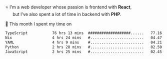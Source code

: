⭐ I'm a web developer whose passion is frontend with <b>React</b>,<br/>
&nbsp; &nbsp; &nbsp; but I've also spent a lot of time in backend with <b>PHP</b>.

📅 This month I spent my time on

<!--START_SECTION:waka-->

```txt
TypeScript           76 hrs 13 mins  ###################......   77.16 %
Nix                  4 hrs 24 mins   #........................   04.47 %
YAML                 4 hrs 9 mins    #........................   04.21 %
Python               2 hrs 28 mins   #........................   02.50 %
JavaScript           2 hrs 25 mins   #........................   02.45 %
```

<!--END_SECTION:waka-->
